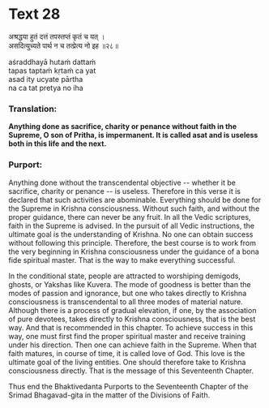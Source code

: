 # Text 28

अश्रद्धया हुतं दत्तं तपस्तप्तं कृतं च यत् ।  
असदित्युच्यते पार्थ न च तत्प्रेत्य नो इह ॥२८॥

aśraddhayā hutaḿ dattaḿ  
tapas taptaḿ kṛtaḿ ca yat  
asad ity ucyate pārtha  
na ca tat pretya no iha



### Translation:

**Anything done as sacrifice, charity or penance without faith in the Supreme, O son of Pritha, is impermanent. It is called asat and is useless both in this life and the next.**

### Purport:

Anything done without the transcendental objective -- whether it be sacrifice, charity or penance -- is useless. Therefore in this verse it is declared that such activities are abominable. Everything should be done for the Supreme in Krishna consciousness. Without such faith, and without the proper guidance, there can never be any fruit. In all the Vedic scriptures, faith in the Supreme is advised. In the pursuit of all Vedic instructions, the ultimate goal is the understanding of Krishna. No one can obtain success without following this principle. Therefore, the best course is to work from the very beginning in Krishna consciousness under the guidance of a bona fide spiritual master. That is the way to make everything successful.

In the conditional state, people are attracted to worshiping demigods, ghosts, or Yakshas like Kuvera. The mode of goodness is better than the modes of passion and ignorance, but one who takes directly to Krishna consciousness is transcendental to all three modes of material nature. Although there is a process of gradual elevation, if one, by the association of pure devotees, takes directly to Krishna consciousness, that is the best way. And that is recommended in this chapter. To achieve success in this way, one must first find the proper spiritual master and receive training under his direction. Then one can achieve faith in the Supreme. When that faith matures, in course of time, it is called love of God. This love is the ultimate goal of the living entities. One should therefore take to Krishna consciousness directly. That is the message of this Seventeenth Chapter.

Thus end the Bhaktivedanta Purports to the Seventeenth Chapter of the Srimad Bhagavad-gita in the matter of the Divisions of Faith.